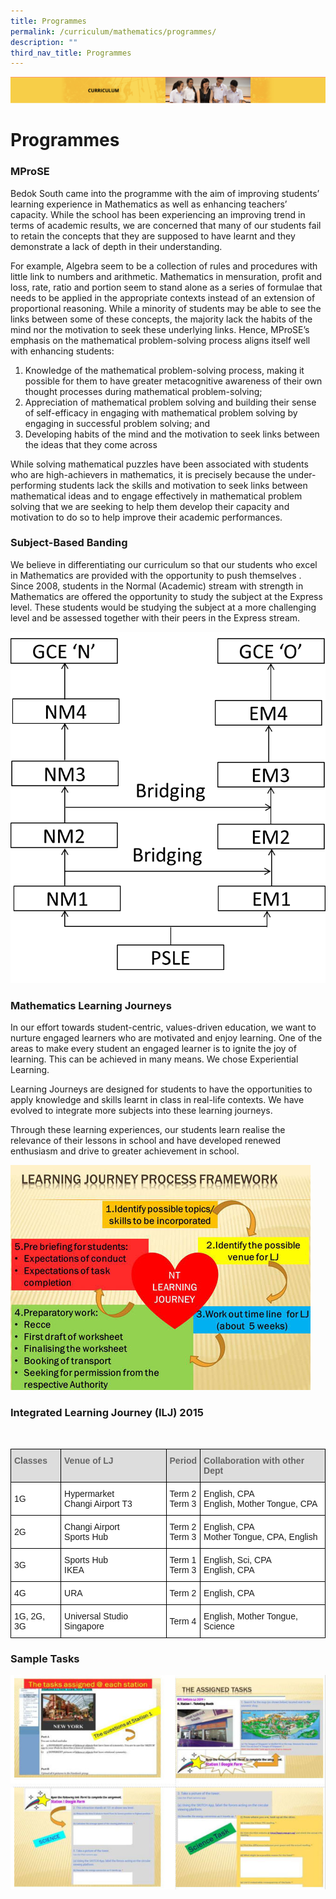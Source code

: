 ```yaml
---
title: Programmes
permalink: /curriculum/mathematics/programmes/
description: ""
third_nav_title: Programmes
---
```

![](/images/Curriculum.png)

Programmes
==========

### MProSE

Bedok South came into the programme with the aim of improving students’ learning experience in Mathematics as well as enhancing teachers’ capacity. While the school has been experiencing an improving trend in terms of academic results, we are concerned that many of our students fail to retain the concepts that they are supposed to have learnt and they demonstrate a lack of depth in their understanding.

For example, Algebra seem to be a collection of rules and procedures with little link to numbers and arithmetic. Mathematics in mensuration, profit and loss, rate, ratio and portion seem to stand alone as a series of formulae that needs to be applied in the appropriate contexts instead of an extension of proportional reasoning. While a minority of students may be able to see the links between some of these concepts, the majority lack the habits of the mind nor the motivation to seek these underlying links. Hence, MProSE’s emphasis on the mathematical problem-solving process aligns itself well with enhancing students: 

1.  Knowledge of the mathematical problem-solving process, making it possible for them to have greater metacognitive awareness of their own thought processes during mathematical problem-solving;
2.  Appreciation of mathematical problem solving and building their sense of self-efficacy in engaging with mathematical problem solving by engaging in successful problem solving; and
3.  Developing habits of the mind and the motivation to seek links between the ideas that they come across

  

While solving mathematical puzzles have been associated with students who are high-achievers in mathematics, it is precisely because the under-performing students lack the skills and motivation to seek links between mathematical ideas and to engage effectively in mathematical problem solving that we are seeking to help them develop their capacity and motivation to do so to help improve their academic performances. 


### Subject-Based Banding

We believe in differentiating our curriculum so that our students who excel in Mathematics are  provided with the opportunity to push themselves . Since 2008, students in the Normal (Academic) stream with strength in Mathematics are offered the opportunity to study the subject at the Express level. These students would be studying the subject at a more challenging level and be assessed together with their peers in the Express stream. 

![Subject-Based Banding](/images/Subject-Based%20Banding.png)

### Mathematics Learning Journeys

In our effort towards student-centric, values-driven education, we want to nurture engaged learners who are motivated and enjoy learning. One of the areas to make every student an engaged learner is to ignite the joy of learning. This can be achieved in many means. We chose Experiential Learning.

Learning Journeys are designed for students to have the opportunities to apply knowledge and skills learnt in class in real-life contexts. We have evolved to integrate more subjects into these learning journeys.

Through these learning experiences, our students learn realise the relevance of their lessons in school and have developed renewed enthusiasm and drive to greater achievement in school.

![Mathematics Learning Journeys](/images/LJ%20Process%20Framework2.jpg)

### Integrated Learning Journey (ILJ) 2015

<br>

<style type="text/css">
.tg  {border-collapse:collapse;border-spacing:0;}
.tg td{border-color:black;border-style:solid;border-width:1px;font-family:Arial, sans-serif;font-size:14px;
  overflow:hidden;padding:10px 5px;word-break:normal;}
.tg th{border-color:black;border-style:solid;border-width:1px;font-family:Arial, sans-serif;font-size:14px;
  font-weight:normal;overflow:hidden;padding:10px 5px;word-break:normal;}
.tg .tg-e14l{background-color:#DDD;color:#666;font-weight:bold;text-align:left;vertical-align:top}
.tg .tg-zr06{background-color:#FFF;text-align:left;vertical-align:middle}
.tg .tg-ktyi{background-color:#FFF;text-align:left;vertical-align:top}
</style>
<table class="tg">
<thead>
  <tr>
    <th class="tg-e14l">Classes</th>
    <th class="tg-e14l">Venue of LJ</th>
    <th class="tg-e14l">Period</th>
    <th class="tg-e14l">Collaboration with other Dept</th>
  </tr>
</thead>
<tbody>
  <tr>
    <td class="tg-zr06">1G</td>
    <td class="tg-ktyi"><span style="background-color:transparent">Hypermarket</span><br><span style="background-color:transparent">Changi Airport T3 </span></td>
    <td class="tg-ktyi"><span style="background-color:transparent">Term 2</span><br><span style="background-color:transparent">Term 3</span></td>
    <td class="tg-ktyi"><span style="background-color:transparent">English, CPA </span><br><span style="background-color:transparent">English, Mother Tongue, CPA </span></td>
  </tr>
  <tr>
    <td class="tg-zr06">2G</td>
    <td class="tg-ktyi"><span style="background-color:transparent">Changi Airport</span><br><span style="background-color:transparent">Sports Hub </span></td>
    <td class="tg-ktyi"><span style="background-color:transparent">Term 2</span><br><span style="background-color:transparent">Term 3</span></td>
    <td class="tg-ktyi"><span style="background-color:transparent">English, CPA </span><br><span style="background-color:transparent">Mother Tongue, CPA, English </span></td>
  </tr>
  <tr>
    <td class="tg-zr06">3G</td>
    <td class="tg-ktyi"><span style="background-color:transparent">Sports Hub</span><br><span style="background-color:transparent">IKEA </span></td>
    <td class="tg-ktyi"><span style="background-color:transparent">Term 1</span><br><span style="background-color:transparent">Term 3</span></td>
    <td class="tg-ktyi"><span style="background-color:transparent">English, Sci, CPA </span><br><span style="background-color:transparent">English, CPA </span></td>
  </tr>
  <tr>
    <td class="tg-zr06">4G</td>
    <td class="tg-zr06">URA</td>
    <td class="tg-zr06">Term 2</td>
    <td class="tg-zr06">English, CPA</td>
  </tr>
  <tr>
    <td class="tg-zr06">1G, 2G, 3G</td>
    <td class="tg-zr06">Universal Studio Singapore</td>
    <td class="tg-zr06">Term 4</td>
    <td class="tg-zr06">English, Mother Tongue, Science</td>
  </tr>
</tbody>
</table>

### Sample Tasks

![Sample Tasks](/images/Math%203.jpg)
